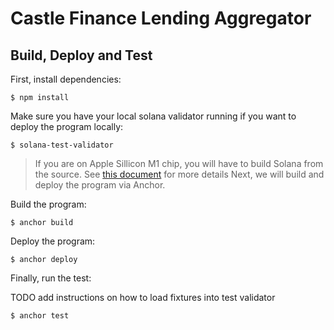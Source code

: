 # Castle Finance Lending Aggregator

## Build, Deploy and Test

First, install dependencies:

```
$ npm install
```

Make sure you have your local solana validator running if you want to deploy the program locally:

```
$ solana-test-validator
```

> If you are on Apple Sillicon M1 chip, you will have to build Solana from the source. See [this document](https://docs.solana.com/cli/install-solana-cli-tools#build-from-source) for more details
> Next, we will build and deploy the program via Anchor.

Build the program:

```
$ anchor build
```

Deploy the program:

```
$ anchor deploy
```

Finally, run the test:

TODO add instructions on how to load fixtures into test validator

```
$ anchor test
```
